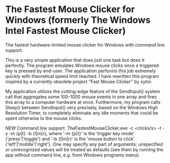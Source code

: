 # The Fastest Mouse Clicker for Windows (formerly The Windows Intel Fastest Mouse Clicker)

The fastest hardware-limited mouse clicker for Windows with command line support.

This is a very simple application that does just one task but does it 
perfectly. The program emulates Windows mouse clicks once a triggered 
key is pressed by end-user. The application performs this job extremely 
quickly with theoretical speed limit reached. I have rewritten this 
program inspired by a currently obsolete project "Fast Mouse Clicker" by
 xytor.

My application utilizes the cutting-edge feature of the SendInput() 
system call that aggregates some 100-1000 mouse events in one array and 
fires this array to a computer hardware at once. Furthermore, my program
 calls Sleep() between SendInput() very precisely, based on the Windows 
High Resolution Timer, to completely eliminate any idle moments that 
could be spent otherwise to the mouse clicks.

*NEW* Command line support: TheFastestMouseClicker.exe -c 
<clicks/s> -t <trigger key> -s <stop at> -m {p|t} -b 
{l|m|r}, where '-m {p|t}' is the 'trigger key mode' {'press'|'toggle'} and '-b 
{l|m|r}' is the 'mouse button to click' {'left'|'middle'|'right'}. One 
may specify any part of arguments; unspecified or unrecognized values 
will be treated as defaults (see them by running the app without command
line, e.g. from Windows programs menu).
